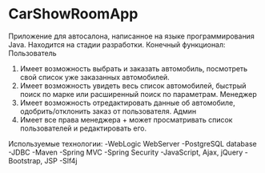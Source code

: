 # CarShowRoomApp
Приложение для автосалона, написанное на языке программирования Java. Находится на стадии разработки.
Конечный функционал:
Пользователь
1) Имеет возможность выбрать и заказать автомобиль, посмотреть свой список уже заказанных автомобилей.
2) Имеет возможность увидеть весь список автомобилей, быстрый поиск по марке или расширенный поиск по параметрам.
Менеджер
1) Имеет возможность отредактировать данные об автомобиле, одобрить/отклонить заказ от пользователя.
Админ
1) Имеет все права менеджера + может просматривать список пользователей и редактировать его.

Используемые технологии:
-WebLogic WebServer
-PostgreSQL database
-JDBC
-Maven
-Spring MVC
-Spring Security
-JavaScript, Ajax, jQuery
-Bootstrap, JSP
-Slf4j

